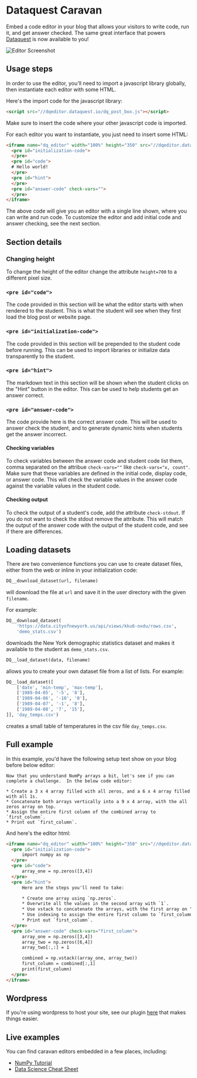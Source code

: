 # Dataquest Caravan

Embed a code editor in your blog that allows your visitors to write code, run it, and get answer checked.  The same great interface that powers [Dataquest](https://www.dataquest.io) is now available to you!

![Editor Screenshot](https://s3.amazonaws.com/dq-content/caravan/editor_screen.png)

## Usage steps

In order to use the editor, you'll need to import a javascript library globally, then instantiate each editor with some HTML.

Here's the import code for the javascript library:

```html
<script src="//dqeditor.dataquest.io/dq_post_box.js"></script>
```

Make sure to insert the code where your other javascript code is imported.

For each editor you want to instantiate, you just need to insert some HTML:

```html
<iframe name="dq_editor" width="100%" height="350" src="//dqeditor.dataquest.io/" style="border: none" >
  <pre id="initialization-code">
  </pre>
  <pre id="code">
  # Hello world!
  </pre>
  <pre id="hint">
  </pre>
  <pre id="answer-code" check-vars="">
  </pre>
</iframe>
```

The above code will give you an editor with a single line shown, where you can write and run code.  To customize the editor and add initial code and answer checking, see the next section.

## Section details

### Changing height
To change the height of the editor change the attribute `height=700` to a different pixel size.

### `<pre id="code">`
The code provided in this section will be what the editor starts with when rendered to the student.  This is what the student will see when they first load the blog post or website page.

### `<pre id="initialization-code">`
The code provided in this section will be prepended to the student code before running.  This can be used to import libraries or initialize data transparently to the student.

### `<pre id="hint">`
The markdown text in this section will be shown when the student clicks on the "Hint" button in the editor.  This can be used to help students get an answer correct.

### `<pre id="answer-code">`
The code provide here is the correct answer code.  This will be used to answer check the student, and to generate dynamic hints when students get the answer incorrect.

#### Checking variables
To check variables between the answer code and student code list them, comma separated on the attribue `check-vars=""` like `check-vars="x, count"`.  Make sure that these variables are defined in the initial code, display code, or answer code.  This will check the variable values in the answer code against the variable values in the student code.

#### Checking output
To check the output of a student's code, add the attribute `check-stdout`.  If you do not want to check the stdout remove the attribute.  This will match the output of the answer code with the output of the student code, and see if there are differences.

## Loading datasets
There are two convenience functions you can use to create dataset files, either from the web or inline in your initialization code:

```python
DQ__download_dataset(url, filename)
```

will download the file at `url` and save it in the user directory with the given `filename`.

For example:

```python
DQ__download_dataset(
    'https://data.cityofnewyork.us/api/views/kku6-nxdu/rows.csv',
    'demo_stats.csv')
```

downloads the New York demographic statistics dataset and makes it available to the student as `demo_stats.csv`.

```python
DQ__load_dataset(data, filename)
```

allows you to create your own dataset file from a list of lists. For example:

```python
DQ__load_dataset([
    ['date', 'min-temp', 'max-temp'],
    ['1989-04-05', '-5', '8'],
    ['1989-04-06', '-10', '0'],
    ['1989-04-07', '-1', '8'],
    ['1989-04-08', '7', '15'],
]], 'day_temps.csv')
```

creates a small table of temperatures in the csv file `day_temps.csv`.

## Full example

In this example, you'd have the following setup text show on your blog before below editor:

```
Now that you understand NumPy arrays a bit, let's see if you can complete a challenge.  In the below code editor:

* Create a 3 x 4 array filled with all zeros, and a 6 x 4 array filled with all 1s.
* Concatenate both arrays vertically into a 9 x 4 array, with the all zeros array on top.
* Assign the entire first column of the combined array to `first_column`.
* Print out `first_column`.
```

And here's the editor html:

```html
<iframe name="dq_editor" width="100%" height="350" src="//dqeditor.dataquest.io/" style="border: none">
  <pre id="initialization-code">
      import numpy as np
  </pre>
  <pre id="code">
      array_one = np.zeros([3,4])
  </pre>
  <pre id="hint">
      Here are the steps you'll need to take:

      * Create one array using `np.zeros`.
      * Overwrite all the values in the second array with `1`.
      * Use vstack to concatenate the arrays, with the first array on "top".
      * Use indexing to assign the entire first column to `first_column`.
      * Print out `first_column`.
  </pre>
  <pre id="answer-code" check-vars="first_column">
      array_one = np.zeros([3,4])
      array_two = np.zeros([6,4])
      array_two[:,:] = 1

      combined = np.vstack((array_one, array_two))
      first_column = combined[:,1]
      print(first_column)
  </pre>
</iframe>

```

## Wordpress

If you're using wordpress to host your site, see our plugin [here](https://github.com/dataquestio/caravan_wordpress) that makes things easier.

## Live examples

You can find caravan editors embedded in a few places, including:

* [NumPy Tutorial](https://www.dataquest.io/blog/numpy-tutorial-python/)
* [Data Science Cheat Sheet](https://www.dataquest.io/blog/data-science-python-cheat-sheet/)
